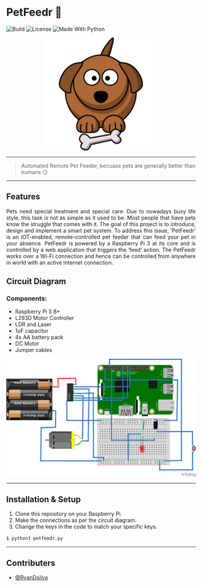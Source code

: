# PetFeedr :dog:

![Build](https://img.shields.io/badge/build-passing-green.svg) ![License](https://img.shields.io/badge/license-MIT-blue.svg)
![Made With Python](https://img.shields.io/badge/Made%20With-Python-yellow.svg)

<p align="center">
  <a href="" rel="noopener" target="_blank">
 <img width=300px src="dog.png" alt="Header Image"></a>
</p>

---

> Automated Remote Pet Feeder, becuase pets are generally better than humans :smirk:

---

## Features

<p align="justify">
  Pets need special treatment and special care. Due to nowadays busy life style, this task is not as simple as it used to be. Most people that have pets know the struggle that comes with it. The goal of this project is to introduce, design and implement a smart pet system. To address this issue, ‘PetFeedr’ is an IOT-enabled, remote-controlled pet feeder that can feed your pet in your absence. PetFeedr is powered by a Raspberry Pi 3 at its core and is controlled by a web application that triggers the ‘feed’ action. The PetFeedr works over a Wi-Fi connection and hence can be controlled from anywhere in world with an active internet connection.
</p>

## Circuit Diagram

### Components:

- Raspberry Pi 3 B+
- L293D Motor Controller
- LDR and Laser
- 1uF capacitor
- 4x AA battery pack
- DC Motor
- Jumper cables

<div align="center">
  <img src="petfeeder.png" width=800px>
</div>

---

## Installation & Setup

1. Clone this repository on your Raspberry Pi.
2. Make the connections as per the circuit diagram.
3. Change the keys in the code to match your specific keys.

```sh
$ python3 petfeedr.py
```

---

## Contributers

- [@RyanDsilva](https://github.com/RyanDsilva)
